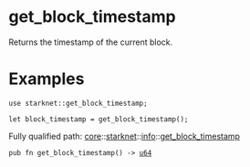 # get_block_timestamp

Returns the timestamp of the current block.
# Examples

```cairo
use starknet::get_block_timestamp;

let block_timestamp = get_block_timestamp();
```

Fully qualified path: [core](./core.md)::[starknet](./core-starknet.md)::[info](./core-starknet-info.md)::[get_block_timestamp](./core-starknet-info-get_block_timestamp.md)

<pre><code class="language-cairo">pub fn get_block_timestamp() -&gt; <a href="core-integer-u64.html">u64</a></code></pre>

